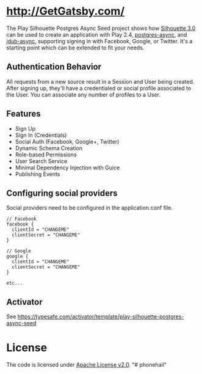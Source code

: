 http://GetGatsby.com/
===================================

The Play Silhouette Postgres Async Seed project shows how [Silhouette 3.0](https://github.com/mohiva/play-silhouette) can be used
to create an application with Play 2.4, [postgres-async](https://github.com/mauricio/postgresql-async), and [jdub-async](https://github.com/KyleU/jdub-async), 
supporting signing in with Facebook, Google, or Twitter. It's a starting point which can be extended to fit your needs.

## Authentication Behavior

All requests from a new source result in a Session and User being created. 
After signing up, they'll have a credentialed or social profile associated to the User.
You can associate any number of profiles to a User.

## Features

* Sign Up
* Sign In (Credentials)
* Social Auth (Facebook, Google+, Twitter)
* Dynamic Schema Creation
* Role-based Permissions
* User Search Service
* Minimal Dependency Injection with Guice
* Publishing Events

## Configuring social providers 
  
Social providers need to be configured in the application.conf file. 
```
// Facebook
facebook {
  clientId = "CHANGEME"
  clientSecret = "CHANGEME"
}
    
// Google
google {
  clientId = "CHANGEME"
  clientSecret = "CHANGEME"
}

etc...
```
  
## Activator

See https://typesafe.com/activator/template/play-silhouette-postgres-async-seed

# License

The code is licensed under [Apache License v2.0](http://www.apache.org/licenses/LICENSE-2.0).
"# phonehail" 
